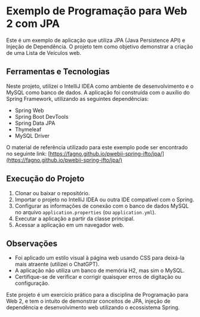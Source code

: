 # Exemplo de Programação para Web 2 com JPA

Este é um exemplo de aplicação que utiliza JPA (Java Persistence API) e Injeção de Dependência. O projeto tem como objetivo demonstrar a criação de uma Lista de Veículos web.

## Ferramentas e Tecnologias

Neste projeto, utilizei o IntelliJ IDEA como ambiente de desenvolvimento e o MySQL como banco de dados. A aplicação foi construída com o auxílio do Spring Framework, utilizando as seguintes dependências:
- Spring Web
- Spring Boot DevTools
- Spring Data JPA
- Thymeleaf
- MySQL Driver

O material de referência utilizado para este exemplo pode ser encontrado no seguinte link: [https://fagno.github.io/pwebii-spring-ifto/jpa/](https://fagno.github.io/pwebii-spring-ifto/jpa/)

## Execução do Projeto

1. Clonar ou baixar o repositório.
2. Importar o projeto no IntelliJ IDEA ou outra IDE compatível com o Spring.
3. Configurar as informações de conexão com o banco de dados MySQL no arquivo `application.properties` (ou `application.yml`).
4. Executar a aplicação a partir da classe principal.
5. Acessar a aplicação em um navegador web.

## Observações

- Foi aplicado um estilo visual à página web usando CSS para deixá-la mais atraente (utilizei o ChatGPT).
- A aplicação não utiliza um banco de memória H2, mas sim o MySQL.
- Certifique-se de verificar e corrigir quaisquer erros de digitação ou configuração.

Este projeto é um exercício prático para a disciplina de Programação para Web 2, e tem o intuito de demonstrar conceitos de JPA, injeção de dependência e desenvolvimento web utilizando o ecossistema Spring.
